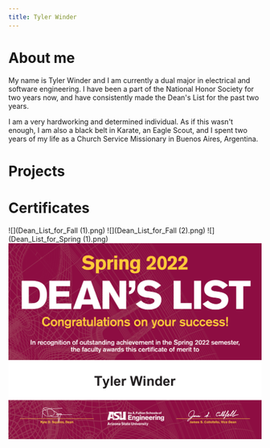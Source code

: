 ```yaml
---
title: Tyler Winder
---
```


# About me

My name is Tyler Winder and I am currently a dual major in electrical and software engineering. I have been a part of the National Honor Society for two years now, and have consistently made the Dean's List for the past two years.

I am a very hardworking and determined individual. As if this wasn't enough, I am also a black belt in Karate, an Eagle Scout, and I spent two years of my life as a Church Service Missionary in Buenos Aires, Argentina.
# Projects

# Certificates
![](Dean_List_for_Fall (1).png)
![](Dean_List_for_Fall (2).png)
![](Dean_List_for_Spring (1).png)
![](Dean_List_for_Spring.png)

